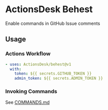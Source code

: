 # ActionsDesk Behest

Enable commands in GitHub Issue comments

## Usage

### Actions Workflow

```Yaml
- uses: ActionsDesk/behest@v1
  with:
    token: ${{ secrets.GITHUB_TOKEN }}
    admin_token: ${{ secrets.ADMIN_TOKEN }}
```

### Invoking Commands

See [COMMANDS.md](./commands.md)
